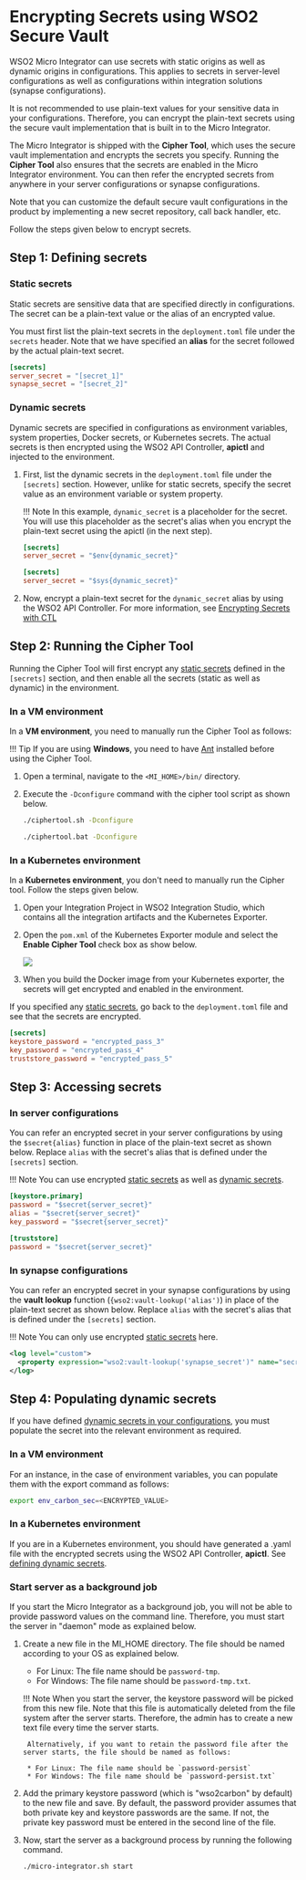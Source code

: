 # Encrypting Secrets using WSO2 Secure Vault

WSO2 Micro Integrator can use secrets with static origins as well as dynamic origins in configurations. This applies to secrets in server-level configurations as well as configurations within integration solutions (synapse configurations).

It is not recommended to use plain-text values for your sensitive data in your configurations. Therefore, you can encrypt the plain-text secrets using the secure vault implementation that is built in to the Micro Integrator. 

The Micro Integrator is shipped with the **Cipher Tool**, which uses the secure vault implementation and encrypts the secrets you specify. Running the **Cipher Tool** also ensures that the secrets are enabled in the Micro Integrator environment. You can then refer the encrypted secrets from anywhere in your server configurations or synapse configurations.

Note that you can customize the default secure vault configurations in the product by implementing a new secret repository, call back handler, etc.

Follow the steps given below to encrypt secrets.

## Step 1: Defining secrets

### Static secrets

Static secrets are sensitive data that are specified directly in configurations. The secret can be a plain-text value or the alias of an encrypted value.

You must first list the plain-text secrets in the `deployment.toml` file under the `secrets` header. Note that we have specified an <b>alias</b> for the secret followed by the actual plain-text secret.

```toml
[secrets]
server_secret = "[secret_1]"
synapse_secret = "[secret_2]"
```

### Dynamic secrets

Dynamic secrets are specified in configurations as environment variables, system properties, Docker secrets, or Kubernetes secrets. The actual secrets is then encrypted using the WSO2 API Controller, **apictl** and injected to the environment.

1.  First, list the dynamic secrets in the `deployment.toml` file under the `[secrets]` section. However, unlike for static secrets, specify the secret value as an environment variable or system property.

    !!! Note
        In this example, `dynamic_secret` is a placeholder for the secret. You will use this placeholder as the secret's alias when you encrypt the plain-text secret using the apictl (in the next step).

    ```toml tab='Environment Variable'
    [secrets]
    server_secret = "$env{dynamic_secret}"
    ```

    ```toml tab='System Property'
    [secrets]
    server_secret = "$sys{dynamic_secret}"
    ``` 

2.  Now, encrypt a plain-text secret for the `dynamic_secret` alias by using the WSO2 API Controller. For more information, see [Encrypting Secrets with CTL]({{base_path}}/install-and-setup/setup/api-controller/encrypting-secrets-with-ctl)

## Step 2: Running the Cipher Tool

Running the Cipher Tool will first encrypt any [static secrets](#static-secrets) defined in the `[secrets]` section, and then enable all the secrets (static as well as dynamic) in the environment.

### In a VM environment

In a <b>VM environment</b>, you need to manually run the Cipher Tool as follows:

!!! Tip
    If you are using **Windows**, you need to have [Ant](http://ant.apache.org/) installed before using the Cipher Tool.

1.  Open a terminal, navigate to the `<MI_HOME>/bin/` directory.
2.  Execute the `-Dconfigure` command with the cipher tool script as shown below.

    ```bash tab='On Linux'
    ./ciphertool.sh -Dconfigure
    ```

    ```bash tab='On Windows'
    ./ciphertool.bat -Dconfigure
    ```

### In a Kubernetes environment

In a <b>Kubernetes environment</b>, you don't need to manually run the Cipher tool. Follow the steps given below.

1. Open your Integration Project in WSO2 Integration Studio, which contains all the integration artifacts and the Kubernetes Exporter.
2. Open the `pom.xml` of the Kubernetes Exporter module and select the <b>Enable Cipher Tool</b> check box as show below.

    <img src="{{base_path}}/assets/img/integrate/k8s_deployment/enable-cipher-tool-in-k8s.png">

3.  When you build the Docker image from your Kubernetes exporter, the secrets will get encrypted and enabled in the environment.

If you specified any [static secrets](#static-secrets), go back to the `deployment.toml` file and see that the secrets are encrypted.

```toml
[secrets]
keystore_password = "encrypted_pass_3"
key_password = "encrypted_pass_4"
truststore_password = "encrypted_pass_5"
```

## Step 3: Accessing secrets

### In server configurations

You can refer an encrypted secret in your server configurations by using the `$secret{alias}` function in place of the plain-text secret as shown below. Replace `alias` with the secret's alias that is defined under the `[secrets]` section.

!!! Note
    You can use encrypted [static secrets](#static-secrets) as well as [dynamic secrets](#dynamic-secrets).

```toml
[keystore.primary]
password = "$secret{server_secret}"
alias = "$secret{server_secret}"
key_password = "$secret{server_secret}"  

[truststore]                  
password = "$secret{server_secret}"
```

### In synapse configurations

You can refer an encrypted secret in your synapse configurations by using the **vault lookup** function (`{wso2:vault-lookup('alias')`) in place of the plain-text secret as shown below. Replace `alias` with the secret's alias that is defined under the `[secrets]` section.

!!! Note
    You can only use encrypted [static secrets](#static-secrets) here.

```xml
<log level="custom">
  <property expression="wso2:vault-lookup('synapse_secret')" name="secret"/>
</log>
```

## Step 4: Populating dynamic secrets

If you have defined [dynamic secrets in your configurations](#dynamic-secrets), you must populate the secret into the relevant environment as required. 

### In a VM environment

For an instance, in the case of environment variables, you can populate them with the export command as follows:

```bash
export env_carbon_sec=<ENCRYPTED_VALUE>
```

### In a Kubernetes environment

If you are in a Kubernetes environment, you should have generated a .yaml file with the encrypted secrets using the WSO2 API Controller, **apictl**. See [defining dynamic secrets](#dynamic-secrets).

### Start server as a background job

If you start the Micro Integrator as a background job, you will not be able to provide password values on the command line. Therefore, you must start the server in "daemon" mode as explained below.

1. Create a new file in the MI_HOME directory. The file should be named according to your OS as explained below.

    * For Linux: The file name should be `password-tmp`.
    * For Windows: The file name should be `password-tmp.txt`.

    !!! Note
        When you start the server, the keystore password will be picked from this new file. Note that this file is automatically deleted from the file system after the server starts. Therefore, the admin has to create a new text file every time the server starts.

        Alternatively, if you want to retain the password file after the server starts, the file should be named as follows:

        * For Linux: The file name should be `password-persist`
        * For Windows: The file name should be `password-persist.txt`

2. Add the primary keystore password (which is "wso2carbon" by default) to the new file and save. By default, the password provider assumes that both private key and keystore passwords are the same. If not, the private key password must be entered in the second line of the file.

3. Now, start the server as a background process by running the following command.
   ```bash
   ./micro-integrator.sh start
   ```
